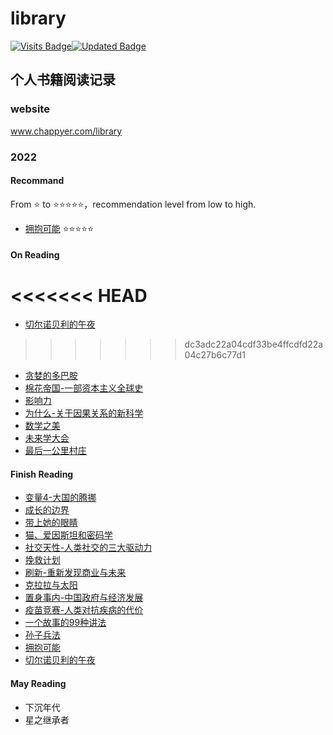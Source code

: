 # library
[![Visits Badge](https://badges.pufler.dev/visits/chappyer/library)](https://github.com/chappyer/library)[![Updated Badge](https://img.shields.io/github/last-commit/chappyer/library?color=blue&label=last%20update)](https://github.com/chappyer/library)





## 个人书籍阅读记录

### website
www.chappyer.com/library

### 2022

#### Recommand

From ⭐ to ⭐⭐⭐⭐⭐，recommendation level from low to high.

- [拥抱可能](./2022/finish_reading/拥抱可能.md)  ⭐⭐⭐⭐⭐

#### On Reading

<<<<<<< HEAD
=======
- [切尔诺贝利的午夜](./2022/on_reading/切尔诺贝利的午夜.md)
>>>>>>> dc3adc22a04cdf33be4ffcdfd22a04c27b6c77d1
- [贪婪的多巴胺](./2022/on_reading/贪婪的多巴胺.md)
- [棉花帝国-一部资本主义全球史](./2022/on_reading/棉花帝国-一部资本主义全球史.md)
- [影响力](./2022/on_reading/影响力.md)
- [为什么-关于因果关系的新科学](./2022/on_reading/为什么-关于因果关系的新科学.md)
- [数学之美](./2022/on_reading/数学之美.md)
- [未来学大会](./2022/on_reading/未来学大会.md)
- [最后一公里村庄](./2022/on_reading/最后一公里村庄.md)


#### Finish Reading

- [变量4-大国的腾挪](./2022/finish_reading/变量4-大国的腾挪.md)
- [成长的边界](./2022/finish_reading/成长的边界.md)
- [带上她的眼睛](./2022/finish_reading/带上她的眼睛.md)
- [猫、爱因斯坦和密码学](./2022/finish_reading/猫、爱因斯坦和密码学.md)
- [社交天性-人类社交的三大驱动力](./2022/finish_reading/社交天性-人类社交的三大驱动力.md)
- [挽救计划](./2022/finish_reading/挽救计划.md)
- [刷新-重新发现商业与未来](./2022/finish_reading/刷新-重新发现商业与未来.md)
- [克拉拉与太阳](./2022/finish_reading/克拉拉与太阳.md)
- [置身事内-中国政府与经济发展](./2022/finish_reading/置身事内-中国政府与经济发展.md)
- [疫苗竞赛-人类对抗疾病的代价](./2022/finish_reading/疫苗竞赛-人类对抗疾病的代价.md)
- [一个故事的99种讲法](./2022/finish_reading/一个故事的99种讲法.md)
- [孙子兵法](./2022/finish_reading/孙子兵法.md)
- [拥抱可能](./2022/finish_reading/拥抱可能.md)
- [切尔诺贝利的午夜](./2022/finish_reading/切尔诺贝利的午夜.md)

#### May Reading

- 下沉年代
- 星之继承者

